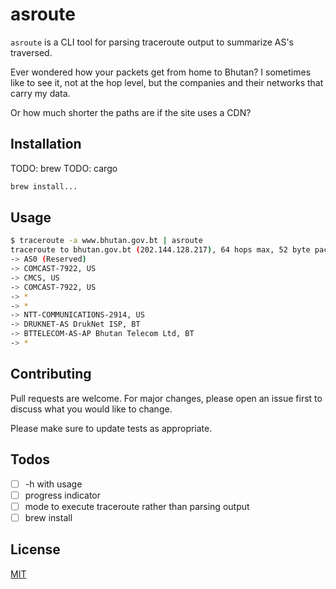 # asroute

`asroute` is a CLI tool for parsing traceroute output to summarize AS's traversed.

Ever wondered how your packets get from home to Bhutan? I sometimes like to see it, not at the hop level, but the companies and their networks that carry my data.

Or how much shorter the paths are if the site uses a CDN?

## Installation

TODO: brew
TODO: cargo

```bash
brew install...
```

## Usage

```bash
$ traceroute -a www.bhutan.gov.bt | asroute
traceroute to bhutan.gov.bt (202.144.128.217), 64 hops max, 52 byte packets
-> AS0 (Reserved)
-> COMCAST-7922, US
-> CMCS, US
-> COMCAST-7922, US
-> *
-> *
-> NTT-COMMUNICATIONS-2914, US
-> DRUKNET-AS DrukNet ISP, BT
-> BTTELECOM-AS-AP Bhutan Telecom Ltd, BT
-> *
```

## Contributing
Pull requests are welcome. For major changes, please open an issue first to discuss what you would like to change.

Please make sure to update tests as appropriate.

## Todos

- [ ] -h with usage
- [ ] progress indicator
- [ ] mode to execute traceroute rather than parsing output
- [ ] brew install

## License
[MIT](https://choosealicense.com/licenses/mit/)